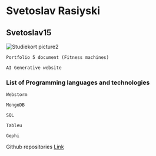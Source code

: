 # Svetoslav Rasiyski

## Svetoslav15
![Studiekort picture2](https://github.com/user-attachments/assets/22f949dc-ce9a-46fe-b3fe-5fd2dd76cf27)

```
Portfolio 5 document (Fitness machines)
```
```
AI Generative website
```
### List of Programming languages and technologies
```
Webstorm 
```
```
MongoDB
```
```
SQL
```
```
Tableu
```
```
Gephi
```
Github repositories [Link](https://github.com/Svetoslav15/js-test-preparation-ita23.git)
